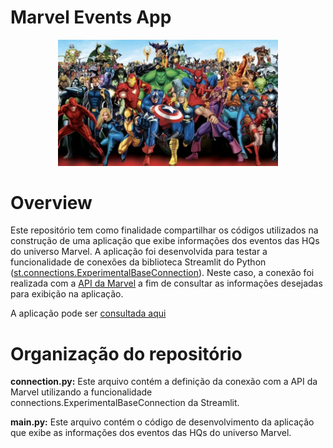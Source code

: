 # Marvel Events App

<p align="center"><img alt="fluxo_chatbot" width="70%" src="https://github.com/mvpalheta/marvel_event_app/blob/main/marvel_heroes.jpg"></p>

# Overview

Este repositório tem como finalidade compartilhar os códigos utilizados na construção de uma aplicação que exibe informações dos eventos das HQs do universo Marvel. A aplicação foi desenvolvida para testar a funcionalidade de conexões da biblioteca Streamlit do Python ([st.connections.ExperimentalBaseConnection](https://docs.streamlit.io/library/api-reference/connections/st.connections.experimentalbaseconnection)). Neste caso, a conexão foi realizada com a [API da Marvel](https://developer.marvel.com/docs) a fim de consultar as informações desejadas para exibição na aplicação.

A aplicação pode ser [consultada aqui](https://marvel-event-api.streamlit.app/)

# Organização do repositório

**connection.py:** Este arquivo contém a definição da conexão com a API da Marvel utilizando a funcionalidade connections.ExperimentalBaseConnection da Streamlit.

**main.py:** Este arquivo contém o código de desenvolvimento da aplicação que exibe as informações dos eventos das HQs do universo Marvel.
